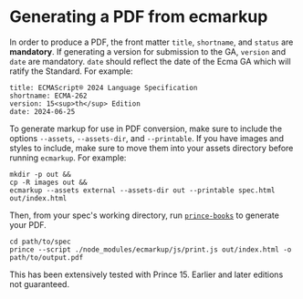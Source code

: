 # Generating a PDF from ecmarkup

In order to produce a PDF, the front matter `title`, `shortname`, and `status` are **mandatory**. If generating a version for submission to the GA, `version` and `date` are mandatory. `date` should reflect the date of the Ecma GA which will ratify the Standard. For example:

```
title: ECMAScript® 2024 Language Specification
shortname: ECMA-262
version: 15<sup>th</sup> Edition
date: 2024-06-25
```

To generate markup for use in PDF conversion, make sure to include the options `--assets`, `--assets-dir`, and `--printable`. If you have images and styles to include, make sure to move them into your assets directory before running `ecmarkup`. For example:

```shell
mkdir -p out &&
cp -R images out &&
ecmarkup --assets external --assets-dir out --printable spec.html out/index.html
```

Then, from your spec's working directory, run [`prince-books`](https://www.princexml.com/) to generate your PDF.

```shell
cd path/to/spec
prince --script ./node_modules/ecmarkup/js/print.js out/index.html -o path/to/output.pdf
```

This has been extensively tested with Prince 15. Earlier and later editions not guaranteed.
